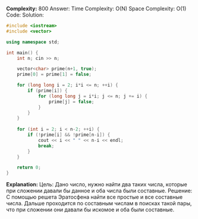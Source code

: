 **Complexity:** 800
Answer:
	Time Complexity: O(N)
	Space Complexity: O(1)
Code:
Solution:
```cpp
#include <iostream>
#include <vector>

using namespace std;

int main() {
    int n; cin >> n;

    vector<char> prime(n+1, true);
    prime[0] = prime[1] = false;

    for (long long i = 2; i*i <= n; ++i) {
        if (prime[i]) {
            for (long long j = i*i; j <= n; j += i) {
                prime[j] = false;
            }
        }
    }
    
    for (int i = 2; i < n-2; ++i) {
        if (!prime[i] && !prime[n-i]) {
            cout << i << " " << n-i << endl;
            break;
        }
    }

    return 0;
}
```
**Explanation:**
	Цель: Дано число, нужно найти два таких числа, которые при сложении давали бы данное и оба числа были составные.
	Решение: С помощью решета Эратосфена найти все простые и все составные числа. Дальше проходится по составным числам в поисках такой пары, что при сложении они давали бы искомое и оба были составные.